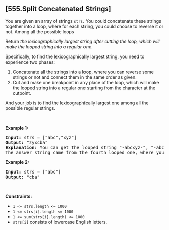 ## [555.Split Concatenated Strings]
<p>You are given an array of strings <code>strs</code>. You could concatenate these strings together into a loop, where for each string, you could choose to reverse it or not. Among all the possible loops</p>

<p>Return <em>the lexicographically largest string after cutting the loop, which will make the looped string into a regular one</em>.</p>

<p>Specifically, to find the lexicographically largest string, you need to experience two phases:</p>

<ol>
	<li>Concatenate all the strings into a loop, where you can reverse some strings or not and connect them in the same order as given.</li>
	<li>Cut and make one breakpoint in any place of the loop, which will make the looped string into a regular one starting from the character at the cutpoint.</li>
</ol>

<p>And your job is to find the lexicographically largest one among all the possible regular strings.</p>

<p>&nbsp;</p>
<p><strong class="example">Example 1:</strong></p>

<pre>
<strong>Input:</strong> strs = [&quot;abc&quot;,&quot;xyz&quot;]
<strong>Output:</strong> &quot;zyxcba&quot;
<strong>Explanation:</strong> You can get the looped string &quot;-abcxyz-&quot;, &quot;-abczyx-&quot;, &quot;-cbaxyz-&quot;, &quot;-cbazyx-&quot;, where &#39;-&#39; represents the looped status. 
The answer string came from the fourth looped one, where you could cut from the middle character &#39;a&#39; and get &quot;zyxcba&quot;.
</pre>

<p><strong class="example">Example 2:</strong></p>

<pre>
<strong>Input:</strong> strs = [&quot;abc&quot;]
<strong>Output:</strong> &quot;cba&quot;
</pre>

<p>&nbsp;</p>
<p><strong>Constraints:</strong></p>

<ul>
	<li><code>1 &lt;= strs.length &lt;= 1000</code></li>
	<li><code>1 &lt;= strs[i].length &lt;= 1000</code></li>
	<li><code>1 &lt;= sum(strs[i].length) &lt;= 1000</code></li>
	<li><code>strs[i]</code> consists of lowercase English letters.</li>
</ul>
